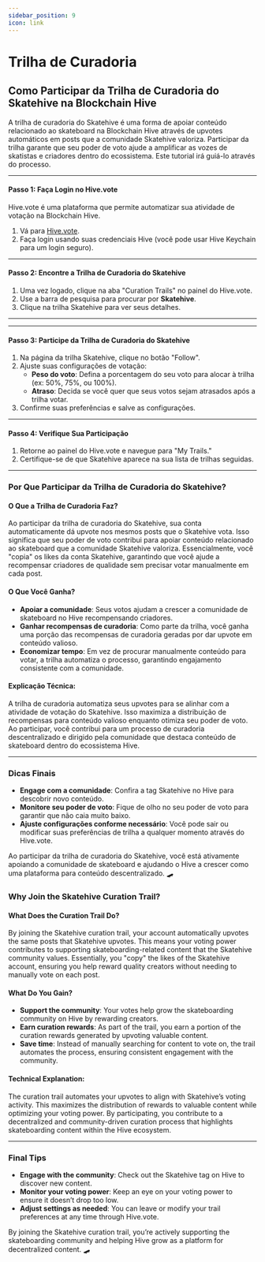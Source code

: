 ```yaml
---
sidebar_position: 9
icon: link
---
```


# Trilha de Curadoria

## Como Participar da Trilha de Curadoria do Skatehive na Blockchain Hive

A trilha de curadoria do Skatehive é uma forma de apoiar conteúdo relacionado ao skateboard na Blockchain Hive através de upvotes automáticos em posts que a comunidade Skatehive valoriza. Participar da trilha garante que seu poder de voto ajude a amplificar as vozes de skatistas e criadores dentro do ecossistema. Este tutorial irá guiá-lo através do processo.

---

#### Passo 1: Faça Login no Hive.vote

Hive.vote é uma plataforma que permite automatizar sua atividade de votação na Blockchain Hive.

1. Vá para [Hive.vote](https://hive.vote).
2. Faça login usando suas credenciais Hive (você pode usar Hive Keychain para um login seguro).

---

#### Passo 2: Encontre a Trilha de Curadoria do Skatehive

1. Uma vez logado, clique na aba "Curation Trails" no painel do Hive.vote.
2. Use a barra de pesquisa para procurar por **Skatehive**.
3. Clique na trilha Skatehive para ver seus detalhes.

---

---

#### Passo 3: Participe da Trilha de Curadoria do Skatehive

1. Na página da trilha Skatehive, clique no botão "Follow".
2. Ajuste suas configurações de votação:
   - **Peso do voto**: Defina a porcentagem do seu voto para alocar à trilha (ex: 50%, 75%, ou 100%).
   - **Atraso**: Decida se você quer que seus votos sejam atrasados após a trilha votar.
3. Confirme suas preferências e salve as configurações.

---

#### Passo 4: Verifique Sua Participação

1. Retorne ao painel do Hive.vote e navegue para "My Trails."
2. Certifique-se de que Skatehive aparece na sua lista de trilhas seguidas.

---

### Por Que Participar da Trilha de Curadoria do Skatehive?

#### O Que a Trilha de Curadoria Faz?

Ao participar da trilha de curadoria do Skatehive, sua conta automaticamente dá upvote nos mesmos posts que o Skatehive vota. Isso significa que seu poder de voto contribui para apoiar conteúdo relacionado ao skateboard que a comunidade Skatehive valoriza. Essencialmente, você "copia" os likes da conta Skatehive, garantindo que você ajude a recompensar criadores de qualidade sem precisar votar manualmente em cada post.

#### O Que Você Ganha?

- **Apoiar a comunidade**: Seus votos ajudam a crescer a comunidade de skateboard no Hive recompensando criadores.
- **Ganhar recompensas de curadoria**: Como parte da trilha, você ganha uma porção das recompensas de curadoria geradas por dar upvote em conteúdo valioso.
- **Economizar tempo**: Em vez de procurar manualmente conteúdo para votar, a trilha automatiza o processo, garantindo engajamento consistente com a comunidade.

#### Explicação Técnica:

A trilha de curadoria automatiza seus upvotes para se alinhar com a atividade de votação do Skatehive. Isso maximiza a distribuição de recompensas para conteúdo valioso enquanto otimiza seu poder de voto. Ao participar, você contribui para um processo de curadoria descentralizado e dirigido pela comunidade que destaca conteúdo de skateboard dentro do ecossistema Hive.

---

### Dicas Finais

- **Engage com a comunidade**: Confira a tag Skatehive no Hive para descobrir novo conteúdo.
- **Monitore seu poder de voto**: Fique de olho no seu poder de voto para garantir que não caia muito baixo.
- **Ajuste configurações conforme necessário**: Você pode sair ou modificar suas preferências de trilha a qualquer momento através do Hive.vote.

Ao participar da trilha de curadoria do Skatehive, você está ativamente apoiando a comunidade de skateboard e ajudando o Hive a crescer como uma plataforma para conteúdo descentralizado. 🛹

### Why Join the Skatehive Curation Trail?

#### What Does the Curation Trail Do?

By joining the Skatehive curation trail, your account automatically upvotes the same posts that Skatehive upvotes. This means your voting power contributes to supporting skateboarding-related content that the Skatehive community values. Essentially, you "copy" the likes of the Skatehive account, ensuring you help reward quality creators without needing to manually vote on each post.

#### What Do You Gain?

- **Support the community**: Your votes help grow the skateboarding community on Hive by rewarding creators.
- **Earn curation rewards**: As part of the trail, you earn a portion of the curation rewards generated by upvoting valuable content.
- **Save time**: Instead of manually searching for content to vote on, the trail automates the process, ensuring consistent engagement with the community.

#### Technical Explanation:

The curation trail automates your upvotes to align with Skatehive’s voting activity. This maximizes the distribution of rewards to valuable content while optimizing your voting power. By participating, you contribute to a decentralized and community-driven curation process that highlights skateboarding content within the Hive ecosystem.

---

### Final Tips

- **Engage with the community**: Check out the Skatehive tag on Hive to discover new content.
- **Monitor your voting power**: Keep an eye on your voting power to ensure it doesn’t drop too low.
- **Adjust settings as needed**: You can leave or modify your trail preferences at any time through Hive.vote.

By joining the Skatehive curation trail, you’re actively supporting the skateboarding community and helping Hive grow as a platform for decentralized content. 🛹
